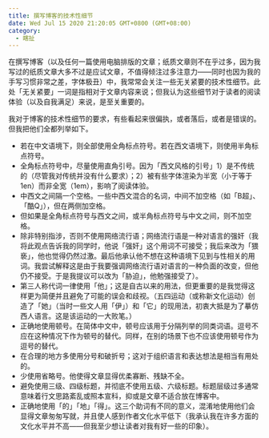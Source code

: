```yaml
---
title: 撰写博客的技术性细节
date: Wed Jul 15 2020 21:20:05 GMT+0800 (GMT+08:00)
category:
  - 瞎扯
---
```


在撰写博客（以及任何一篇使用电脑排版的文章；纸质文章则不在乎过多，因为我写过的纸质文章大多不过是应试文章，不值得倾注过多注意力——同时也因为我的手写习惯非常之差，字体极丑）中，我常常会关注一些无关紧要的技术性细节。此处「无关紧要」一词是指相对于文章内容来说；但我认为这些细节对于读者的阅读体验（以及自我满足）来说，是至关重要的。

我对于博客的技术性细节的要求，有些看起来很偏执，或者落后，或者是错误的。但我把他们全都列举如下。

- 若在中文语境下，则全部使用全角标点符号。若在西文语境下，则使用半角标点符号。
- 全角标点符号中，尽量使用直角引号。因为「西文风格的引号」1）是不传统的（尽管我对传统并没有什么要求）；2）被有些字体渲染为半宽（小于等于 1en）而非全宽（1em），影响了阅读体验。
- 中西文之间隔一个空格。一些中西文混合的名词，中间不加空格（如「B超」、「酷Q」），但在两侧加空格。
- 但如果是全角标点符号与西文之间，或半角标点符号与中文之间，则不加空格。
- 除非特别指涉，否则不使用网络流行语；网络流行语是一种对语言的强奸（我将此观点告诉我的同学时，他说「强奸」这个用词不可接受；我后来改为「猥亵」，他也觉得仍然过激。最后他承认他不想在这种语境下见到与性相关的用词。我尝试解释这是由于我要强调网络流行语对语言的一种负面的改变，但他仍不接受。于是我提议可以改为「胁迫」，他勉强接受了）。
- 第三人称代词一律使用「他」；这是自古以来的用法，但更重要的是我觉得这样更为简便并且避免了可能的误会和歧视。（五四运动（或称新文化运动）创造了「她」（当时一些文人用「伊」）和「它」的现用法，初衷大抵是为了摹仿西人语言。这是该运动的一大败笔。）
- 正确地使用顿号。在简体中文中，顿号应该用于分隔列举的同类词语。逗号不应在这种情况下作为顿号的替代。同样，在别的场景下也不应该使用顿号作为逗号的替代。
- 在合理的地方多使用分号和破折号；这对于组织语言和表达想法是相当有用处的。
- 少使用省略号。他使得文章显得优柔寡断、残缺不全。
- 避免使用三级、四级标题，并彻底不使用五级、六级标题。标题层级过多通常意味着行文思路紊乱或照本宣科，抑或是文章不适合放在博客中。
- 正确地使用「的」「地」「得」。这三个助词有不同的意义，混淆地使用他们会显得文章匆匆写就，并且使人感到作者文化水平低下（我承认我在许多方面的文化水平并不高——但我至少想让读者对我有好一些的印象）。
